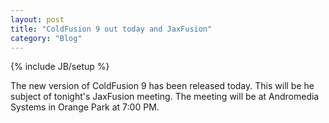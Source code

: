 ```yaml
---
layout: post
title: "ColdFusion 9 out today and JaxFusion"
category: "Blog"
---
```

{% include JB/setup %}

The new version of ColdFusion 9 has been released today. This will be he subject of tonight's JaxFusion meeting. The meeting will be at Andromedia Systems in Orange Park at 7:00 PM.